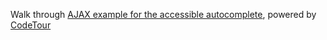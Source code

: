 Walk through [AJAX example for the accessible autocomplete](https://github.com/alphagov/accessible-autocomplete/pull/632), powered by [CodeTour](https://code.visualstudio.com/learn/educators/codetour)
